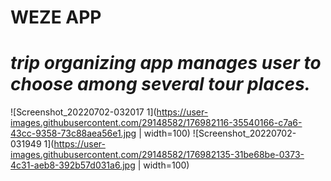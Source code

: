 # WEZE APP

# *trip organizing app manages user to choose among several tour places.*

![Screenshot_20220702-032017 1](https://user-images.githubusercontent.com/29148582/176982116-35540166-c7a6-43cc-9358-73c88aea56e1.jpg | width=100)
![Screenshot_20220702-031949 1](https://user-images.githubusercontent.com/29148582/176982135-31be68be-0373-4c31-aeb8-392b57d031a6.jpg | width=100)
